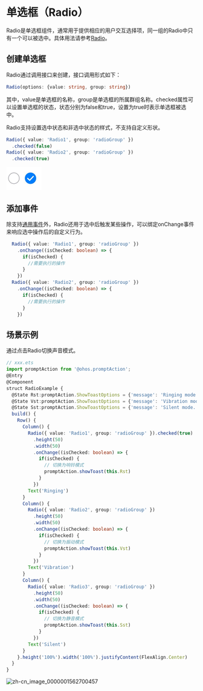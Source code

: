 # 单选框（Radio）


Radio是单选框组件，通常用于提供相应的用户交互选择项，同一组的Radio中只有一个可以被选中。具体用法请参考[Radio](../reference/arkui-ts/ts-basic-components-radio.md)。


## 创建单选框

Radio通过调用接口来创建，接口调用形式如下：


```ts
Radio(options: {value: string, group: string})
```

其中，value是单选框的名称，group是单选框的所属群组名称。checked属性可以设置单选框的状态，状态分别为false和true，设置为true时表示单选框被选中。

Radio支持设置选中状态和非选中状态的样式，不支持自定义形状。

```ts
Radio({ value: 'Radio1', group: 'radioGroup' })
  .checked(false)
Radio({ value: 'Radio2', group: 'radioGroup' })
  .checked(true)
```


![zh-cn_image_0000001562820821](figures/zh-cn_image_0000001562820821.png)


## 添加事件

除支持[通用事件](../reference/arkui-ts/ts-universal-events-click.md)外，Radio还用于选中后触发某些操作，可以绑定onChange事件来响应选中操作后的自定义行为。

```ts
  Radio({ value: 'Radio1', group: 'radioGroup' })
    .onChange((isChecked: boolean) => {
      if(isChecked) {
        //需要执行的操作
      }
    })
  Radio({ value: 'Radio2', group: 'radioGroup' })
    .onChange((isChecked: boolean) => {
      if(isChecked) {
        //需要执行的操作
      }
    })
```


## 场景示例

通过点击Radio切换声音模式。


```ts
// xxx.ets
import promptAction from '@ohos.promptAction';
@Entry
@Component
struct RadioExample {
  @State Rst:promptAction.ShowToastOptions = {'message': 'Ringing mode.'}
  @State Vst:promptAction.ShowToastOptions = {'message': 'Vibration mode.'}
  @State Sst:promptAction.ShowToastOptions = {'message': 'Silent mode.'}
  build() {
    Row() {
      Column() {
        Radio({ value: 'Radio1', group: 'radioGroup' }).checked(true)
          .height(50)
          .width(50)
          .onChange((isChecked: boolean) => {
            if(isChecked) {
              // 切换为响铃模式
              promptAction.showToast(this.Rst)
            }
          })
        Text('Ringing')
      }
      Column() {
        Radio({ value: 'Radio2', group: 'radioGroup' })
          .height(50)
          .width(50)
          .onChange((isChecked: boolean) => {
            if(isChecked) {
              // 切换为振动模式
              promptAction.showToast(this.Vst)
            }
          })
        Text('Vibration')
      }
      Column() {
        Radio({ value: 'Radio3', group: 'radioGroup' })
          .height(50)
          .width(50)
          .onChange((isChecked: boolean) => {
            if(isChecked) {
              // 切换为静音模式
              promptAction.showToast(this.Sst)
            }
          })
        Text('Silent')
      }
    }.height('100%').width('100%').justifyContent(FlexAlign.Center)
  }
}
```


![zh-cn_image_0000001562700457](figures/zh-cn_image_0000001562700457.png)
